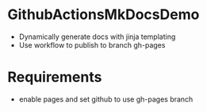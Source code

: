 # GithubActionsMkDocsDemo

- Dynamically generate docs with jinja templating
- Use workflow to publish to branch gh-pages

# Requirements
- enable pages and set github to use gh-pages branch
